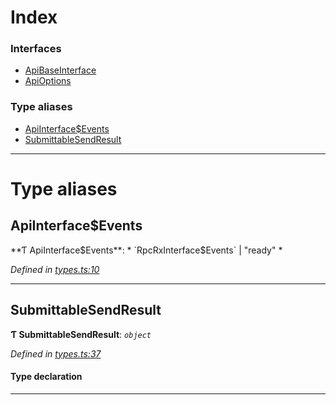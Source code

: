 

# Index

### Interfaces

* [ApiBaseInterface](../interfaces/_types_.apibaseinterface.md)
* [ApiOptions](../interfaces/_types_.apioptions.md)

### Type aliases

* [ApiInterface$Events](_types_.md#apiinterface_events)
* [SubmittableSendResult](_types_.md#submittablesendresult)

---

# Type aliases

<a id="apiinterface_events"></a>

##  ApiInterface$Events

**Ƭ ApiInterface$Events**: * `RpcRxInterface$Events` &#124; "ready"
*

*Defined in [types.ts:10](https://github.com/polkadot-js/api/blob/db95340/packages/api/src/types.ts#L10)*

___
<a id="submittablesendresult"></a>

##  SubmittableSendResult

**Ƭ SubmittableSendResult**: *`object`*

*Defined in [types.ts:37](https://github.com/polkadot-js/api/blob/db95340/packages/api/src/types.ts#L37)*

#### Type declaration

___


